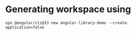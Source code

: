 # Generating workspace using
```
npx @angular/cli@13 new angular-library-demo --create-application=false
```
